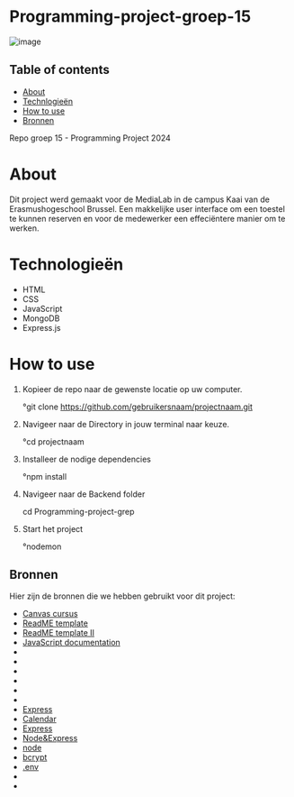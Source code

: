 # Programming-project-groep-15


![image](https://github.com/nouriye/Programming-project-groep-15/assets/133105442/bb2d14e4-3efa-483e-bc9d-f08c2926b95d)

## Table of contents

- [About](https://github.com/nouriye/Programming-project-groep-15/tree/main?tab=readme-ov-file#about)
- [Technlogieën](https://github.com/nouriye/Programming-project-groep-15/tree/main?tab=readme-ov-file#technologie%C3%ABn)
- [How to use](https://github.com/nouriye/Programming-project-groep-15/tree/main?tab=readme-ov-file#how-to-use)
- [Bronnen](https://github.com/nouriye/Programming-project-groep-15/tree/main?tab=readme-ov-file#bronnen)







Repo groep 15 - Programming Project 2024

# About

Dit project werd gemaakt voor de MediaLab in de campus Kaai van de Erasmushogeschool Brussel. Een makkelijke user interface om een toestel te kunnen reserven en voor de medewerker een effeciëntere manier om te werken. 



# Technologieën 
- HTML
- CSS
- JavaScript
- MongoDB
- Express.js

# How to use
1. Kopieer de repo naar de gewenste locatie op uw computer.

   °git clone https://github.com/gebruikersnaam/projectnaam.git
3. Navigeer naar de Directory in jouw terminal naar keuze.

    °cd projectnaam
5. Installeer de nodige dependencies
 
   °npm install
6. Navigeer naar de Backend folder

   cd  Programming-project-grep
7. Start het project

   °nodemon 
       
   
    

   








## Bronnen 

Hier zijn de bronnen die we hebben gebruikt voor dit project:

- [Canvas cursus](https://canvas.ehb.be/courses/34803)
- [ReadME template](https://www.drupal.org/docs/develop/managing-a-drupalorg-theme-module-or-distribution-project/documenting-your-project/readmemd-template)
- [ReadME template II](https://github.com/othneildrew/Best-README-Template/blob/master/README.md)
- [JavaScript documentation](https://www.w3schools.com/js/)
- [](https://tailwindcss.com/docs/grid-template-columns)
- [](https://git-scm.com/book/fr/v2/Les-branches-avec-Git-Branches-et-fusions%C2%A0%3A-les-bases)
- [](https://fullcalendar.io/docs/handlers)
- [](https://boxicons.com/usage#usage-as-font)
- [](https://developer.mozilla.org/fr/docs/Web/HTML/Element/form)
- [](https://www.flaticon.com/search?word=modifying)
- [Express](https://www.youtube.com/playlist?list=PLGsnrfn8XzXii2J5-Jpqufypu6upxcSGx)
- [Calendar](https://fullcalendar.io/docs)
- [Express](https://www.linkedin.com/learning/express-essentials-build-powerful-web-apps-with-node-js/generate-server-side-code-with-express)
- [Node&Express](https://www.linkedin.com/learning/building-a-website-with-node-js-and-express-js-3/dynamic-websites-with-node-and-express?contextUrn=urn%3Ali%3AlearningCollection%3A7201660944781824001)
- [node](https://www.linkedin.com/learning/node-js-essential-training-14888164/learning-the-node-js-basics)
- [bcrypt](https://www.npmjs.com/package/bcrypt)
- [.env](https://www.dotenv.org/docs/)
- 
- 

